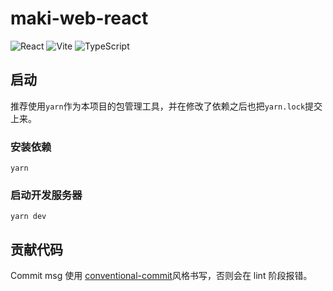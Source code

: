 # maki-web-react

![React](https://img.shields.io/badge/react-%2320232a.svg?style=for-the-badge&logo=react&logoColor=%2361DAFB)
![Vite](https://img.shields.io/badge/vite-%23646CFF.svg?style=for-the-badge&logo=vite&logoColor=white)
![TypeScript](https://img.shields.io/badge/typescript-%23007ACC.svg?style=for-the-badge&logo=typescript&logoColor=white)

## 启动

推荐使用`yarn`作为本项目的包管理工具，并在修改了依赖之后也把`yarn.lock`提交上来。

### 安装依赖

```shell
yarn
```

### 启动开发服务器

```
yarn dev
```

## 贡献代码

Commit msg 使用 [conventional-commit](https://www.conventionalcommits.org/en/v1.0.0-beta.2/#why-use-conventional-commits)风格书写，否则会在 lint 阶段报错。
